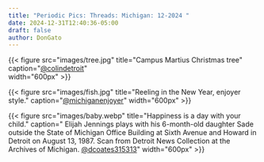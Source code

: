 ```yaml
---
title: "Periodic Pics: Threads: Michigan: 12-2024 "
date: 2024-12-31T12:40:36-05:00
draft: false
author: DonGato
---
```

{{< figure src="images/tree.jpg" 
    title="Campus Martius Christmas tree" 
    caption="[@colindetroit](https://www.threads.net/@colindetroit/post/DENvQFuvB2J?xmt=AQGz0JE-IPkNiLutA5p-BX01OczQYotBywJRBG5VNQ0oNw)"  
    width="600px" >}}  


{{< figure 
    src="images/fish.jpg" 
    title="Reeling in the New Year, enjoyer style."
    caption="[@michiganenjoyer](https://www.threads.net/@michiganenjoyer/post/DEQDbuYvPno?xmt=AQGzw_AsLPGX6g-fs0Rk1PXeMrGhbQlhkYyLYT3r1Oxr7w)" 
    width="600px" >}}


{{< figure 
    src="images/baby.webp" 
    title="Happiness is a day with your child."
    caption=" Elijah Jennings plays with his 6-month-old daughter Sade outside the State of Michigan Office Building at Sixth Avenue and Howard in Detroit on August 13, 1987. Scan from Detroit News Collection at the Archives of Michigan. [@dcoates315313](https://www.threads.net/@dcoates315313/post/DENIRXiufMS?xmt=AQGzENbKHNEk95ZaGXEAif72z13cPTmcyKWLFMdLSPW2uw)" 
    width="600px" >}}
